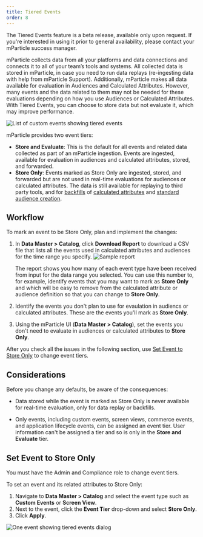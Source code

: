 ```yaml
---
title: Tiered Events
order: 8
---
```


<aside>The Tiered Events feature is a beta release, available only upon request. If you're interested in using it prior to general availability, please contact your mParticle success manager.</aside>

mParticle collects data from all your platforms and data connections and connects it to all of your team’s tools and systems. All collected data is stored in mParticle, in case you need to run data replays (re-ingesting data with help from mParticle Support). Additionally, mParticle makes all data available for evaluation in Audiences and Calculated Attributes. However, many events and the data related to them may not be needed for these evaluations depending on how you use Audiences or Calculated Attributes. With Tiered Events, you can choose to store data but not evaluate it, which may improve performance.

![List of custom events showing tiered events](/images/tiered-events/tiered-events-overview.png)

mParticle provides two event tiers: 

* **Store and Evaluate**: This is the default for all events and related data collected as part of an mParticle ingestion. Events are ingested, available for evaluation in audiences and calculated attributes, stored, and forwarded.
* **Store Only**: Events marked as Store Only are ingested, stored, and forwarded but are not used in real-time evaluations for audiences or calculated attributes. The data is still available for replaying to third party tools, and for [backfills](/developers/server/http/#v2bulkeventshistorical) of [calculated attributes](/guides/platform-guide/calculated-attributes/overview/) and [standard audience creation](/guides/platform-guide/audiences/#standard-audiences).

## Workflow

To mark an event to be Store Only, plan and implement the changes:

1. In **Data Master > Catalog**, click **Download Report** to download a CSV file that lists all the events used in calculated attributes and audiences for the time range you specify. 
    ![Sample report](/images/tiered-events/report.png)

    The report shows you how many of each event type have been received from input for the data range you selected. You can use this number to, for example, identify events that you may want to mark as **Store Only** and which will be easy to remove from the calculated attribute or audience definition so that you can change to **Store Only**. 
2. Identify the events you don't plan to use for evaulation in audiencs or calculated attributes. These are the events you'll mark as **Store Only**.
3. Using the mParticle UI (**Data Master > Catalog**), set the events you don't need to evaluate in audiences or calculated attributes to **Store Only**.

After you check all the issues in the following section, use [Set Event to Store Only](#set-event-to-store-only) to change event tiers.

## Considerations

Before you change any defaults, be aware of the consequences:

* Data stored while the event is marked as Store Only is never available for real-time evaluation, only for data replay or backfills. 

* Only events, including custom events, screen views, commerce events, and application lifecycle events, can be assigned an event tier. User information can't be assigned a tier and so is only in the **Store and Evaluate** tier.

## Set Event to Store Only

You must have the Admin and Compliance role to change event tiers.

To set an event and its related attributes to Store Only:

1. Navigate to **Data Master > Catalog** and select the event type such as **Custom Events** or **Screen View**.
2. Next to the event, click the **Event Tier** drop-down and select **Store Only**.
3. Click **Apply**.

![One event showing tiered events dialog](/images/tiered-events/tiered-events-detail.png)

<!-- This will become a full topic named Events but for now contains only the early release content for Tiered Events -->
